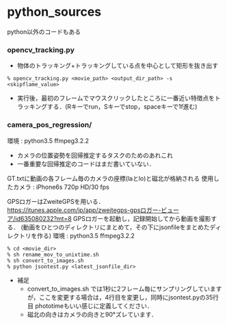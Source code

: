 # python_sources
python以外のコードもある

### opencv_tracking.py

* 物体のトラッキング+トラッキングしている点を中心として矩形を抜き出す 

~~~
% opencv_tracking.py <movie_path> <output_dir_path> -s <skipflame_value>
~~~

* 実行後，最初のフレームでマウスクリックしたところに一番近い特徴点をトラッキングする．(Rキーでrun，Sキーでstop，spaceキーで1f進む)

### camera_pos_regression/
環境 : python3.5 ffmpeg3.2.2

* カメラの位置姿勢を回帰推定するタスクのためのあれこれ
* 一番重要な回帰推定のコードはまだ書いていない．

GT.txtに動画の各フレーム毎のカメラの座標(laとlo)と磁北が格納される
使用したカメラ : iPhone6s 720p HD/30 fps

GPSロガーはZweiteGPSを用いる．https://itunes.apple.com/jp/app/zweitegps-gpsロガー-ビューア/id635080232?mt=8
GPSロガーを起動し，記録開始してから動画を撮影する．
(動画をひとつのディレクトリにまとめて，その下にjsonfileをまとめたディレクトリを作る)
環境 : python3.5 ffmpeg3.2.2

~~~
% cd <movie_dir>
% sh rename_mov_to_unixtime.sh
% sh convert_to_images.sh
% python jsontest.py <latest_jsonfile_dir>
~~~

* 補足
  * convert_to_images.sh では1秒に2フレーム毎にサンプリングしていますが，ここを変更する場合は，4行目を変更し，同時にjsontest.pyの35行目 phototimeもいい感じに定義してください．
  * 磁北の向きはカメラの向きと90°ズレています．
